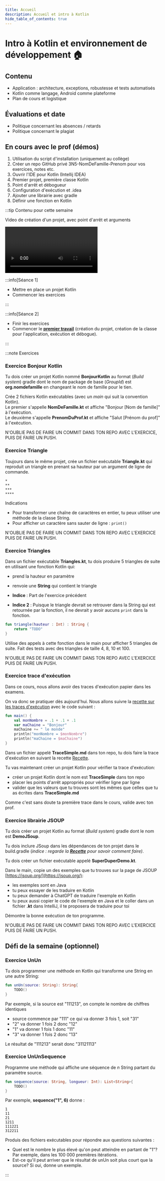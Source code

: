 ```yaml
---
title: Accueil
description: Accueil et intro à Kotlin
hide_table_of_contents: true
---
```


# Intro à Kotlin et environnement de développement 🏠

<Row>
<Column>

## Contenu

- Application : architecture, exceptions, robustesse et tests automatisés
- Kotlin comme langage, Android comme plateforme
- Plan de cours et logistique

## Évaluations et date

- Politique concernant les absences / retards
- Politique concernant le plagiat

</Column>

<Column>

## En cours avec le prof (démos)

1. Utilisation du script d'installation (uniquement au collège)
2. Créer un repo GitHub privé 3N5-NomDeFamille-Prenom pour vos exercices, notes etc.
3. Ouvrir l'IDE pour Kotlin (Intellij IDEA)
4. Premier projet, première classe Kotlin
5. Point d'arrêt et débogueur
6. Configuration d'exécution et .idea
7. Ajouter une librairie avec gradle
8. Définir une fonction en Kotlin

</Column>

</Row>

<Row>

<Column>

:::tip Contenu pour cette semaine

Video de création d'un projet, avec point d'arrêt et arguments

<Video url="https://youtu.be/uiPQ1FFjla8"/>

[Recette](../02-recettes/ajout-librairie.mdx) pour ajouter une librairie Java dans un projet Kotlin en gradle.

:::

</Column>

<Column>

:::info[Séance 1]

- Mettre en place un projet Kotlin
- Commencer les exercices

:::


:::info[Séance 2]

- Finir les exercices
- Commencer le **[premier travail](../tp/tp1)** (création du projet, création de la classe pour l'application, exécution et débogue).

:::

</Column>

</Row>

:::note Exercices

### Exercice Bonjour Kotlin

Tu dois créer un projet Kotlin nommé **BonjourKotlin** au format (_Build system_) gradle dont le nom de package de base (_GroupId_) est **org.nomdefamille** en changeant le nom de famille pour le tien.

Crée 2 fichiers Kotlin exécutables (avec un _main_ qui suit la convention Kotlin).\
Le premier s'appelle **NomDeFamille.kt** et affiche "Bonjour [Nom de famille]" à l'exécution.\
Le deuxième s'appelle **PrenomDuProf.kt** et affiche "Salut [Prénom du prof]" à l'exécution.

N'OUBLIE PAS DE FAIRE UN COMMIT DANS TON REPO AVEC L'EXERCICE, PUIS DE FAIRE UN PUSH.

### Exercice Triangle

Toujours dans le même projet, crée un fichier exécutable **Triangle.kt** qui reproduit un triangle en prenant sa hauteur par un argument de ligne de commande.

```
*
**
***
****
```

Indications

- Pour transformer une chaîne de caractères en entier, tu peux utiliser une méthode de la classe String.
- Pour afficher un caractère sans sauter de ligne : `print()`

N'OUBLIE PAS DE FAIRE UN COMMIT DANS TON REPO AVEC L'EXERCICE PUIS DE FAIRE UN PUSH.

### Exercice Triangles

Dans un fichier exécutable **Triangles.kt**, tu dois produire 5 triangles de suite en utilisant une fonction Kotlin qui:

- prend la hauteur en paramètre
- renvoie une **String** qui contient le triangle

- **Indice** : Part de l'exercice précédent
- **Indice 2** : Puisque le triangle devrait se retrouver dans la String qui est retournée par la fonction, il ne devrait y avoir aucuns `print` dans la fonction.

```kotlin
fun triangle(hauteur : Int) : String {
    return "TODO"
}
```

Utilise des appels à cette fonction dans le main pour afficher 5 triangles de suite. Fait des tests avec des triangles de taille 4, 8, 10 et 100.

N'OUBLIE PAS DE FAIRE UN COMMIT DANS TON REPO AVEC L'EXERCICE PUIS DE FAIRE UN PUSH.

### Exercice trace d'exécution

Dans ce cours, nous allons avoir des traces d'exécution papier dans les examens. 

On va donc se pratiquer dès aujourd'hui. Nous allons suivre la [recette sur les traces d'exécution](../02-recettes/aa-produire-une-trace.mdx) avec le code suivant :

```kotlin
fun main() {
    val monNombre = .1 + .1 + .1
    var maChaine = "Bonjour"
    maChaine += " le monde"
    println("monNombre = $monNombre")
    println("maChaine = $maChaine")
}
```

Dans un fichier appelé **TraceSimple.md** dans ton repo, tu dois faire la trace d'exécution en suivant la recette [Recette](../02-recettes/aa-produire-une-trace.mdx).

Tu vas maintenant créer un projet Kotlin pour vérifier ta trace d'exécution:
- créer un projet Kotlin dont le nom est **TraceSimple** dans ton repo
- placer les points d'arrêt appropriés pour vérifier ligne par ligne
- valider que les valeurs que tu trouves sont les mêmes que celles que tu as écrites dans **TraceSimple.md**

Comme c'est sans doute ta première trace dans le cours, valide avec ton prof.

### Exercice librairie JSOUP

Tu dois créer un projet Kotlin au format (_Build system_) gradle dont le nom est **DemoJSoup**.

Tu dois inclure JSoup dans les dépendances de ton projet dans le build.gradle (_indice : regarde la **[Recette](../02-recettes/ajout-librairie.mdx)**
pour savoir comment faire)_.

Tu dois créer un fichier exécutable appelé **SuperDuperDemo.kt**.

Dans le main, copie un des exemples que tu trouves sur la page de JSOUP [https://jsoup.org/](https://jsoup.org/):

- les exemples sont en Java
- tu peux essayer de les traduire en Kotlin
- tu peux demander à ChatGPT de traduire l'exemple en Kotlin
- tu peux aussi copier le code de l'exemple en Java et le coller dans un fichier **.kt** dans IntelliJ, il te proposera de traduire pour toi

Démontre la bonne exécution de ton programme.

N'OUBLIE PAS DE FAIRE UN COMMIT DANS TON REPO AVEC L'EXERCICE PUIS DE FAIRE UN PUSH.

## Défi de la semaine (optionnel)

### Exercice UnUn

Tu dois programmer une méthode en Kotlin qui transforme une String en une autre String:

```kotlin
fun unUn(source: String): String{
    TODO()
}
```

Par exemple, si la source est "111213", on compte le nombre de chiffres identiques

- source commence par "111" ce qui va donner 3 fois 1, soit "31"
- "2" va donner 1 fois 2 donc "12"
- "1" va donner 1 fois 1 donc "11"
- "3" va donner 1 fois 2 donc "13"

Le résultat de "111213" serait donc "31121113"

### Exercice UnUnSequence

Programme une méthode qui affiche une séquence de _n_ String partant du paramètre source.

```kotlin
fun sequence(source: String, longueur: Int): List<String>{
    TODO()
}
```

Par exemple, **sequence("1", 6)** donne :

```
1
11
21
1211
111221
312211
```

Produis des fichiers exécutables pour répondre aux questions suivantes :

- Quel est le nombre le plus élevé qu'on peut atteindre en partant de "1"? Par exemple, dans les 100 000 premières itérations.
- Est-ce qu'il peut arriver que le résultat de unUn soit plus court que la source? Si oui, donne un exemple.

:::

